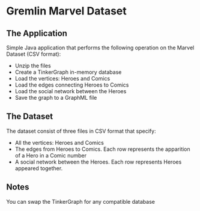 # Gremlin Marvel Dataset

## The Application

Simple Java application that performs the following operation on the Marvel Dataset (CSV format):

* Unzip the files
* Create a TinkerGraph in-memory database
* Load the vertices: Heroes and Comics
* Load the edges connecting Heroes to Comics
* Load the social network between the Heroes
* Save the graph to a GraphML file

## The Dataset

The dataset consist of three files in CSV format that specify:

* All the vertices: Heroes and Comics
* The edges from Heroes to Comics. Each row represents the apparition of a Hero in a Comic number
* A social network between the Heroes. Each row represents Heroes appeared together.

## Notes

You can swap the TinkerGraph for any compatible database